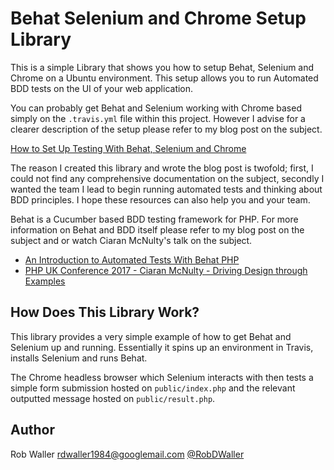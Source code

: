 # Behat Selenium and Chrome Setup Library

This is a simple Library that shows you how to setup Behat, Selenium and Chrome on a Ubuntu environment. This setup allows you to run Automated BDD tests on the UI of your web application.

You can probably get Behat and Selenium working with Chrome based simply on the `.travis.yml` file within this project. However I advise for a clearer description of the setup please refer to my blog post on the subject.

[How to Set Up Testing With Behat, Selenium and Chrome](http://rbrt.wllr.info/2017/11/22/how-setup-testing-behat-selenium-chrome.html)

The reason I created this library and wrote the blog post is twofold; first, I could not find any comprehensive documentation on the subject, secondly I wanted the team I lead to begin running automated tests and thinking about BDD principles. I hope these resources can also help you and your team.

Behat is a Cucumber based BDD testing framework for PHP. For more information on Behat and BDD itself please refer to my blog post on the subject and or watch Ciaran McNulty's talk on the subject.

- [An Introduction to Automated Tests With Behat PHP](http://rbrt.wllr.info/2017/11/22/introduction-bdd-testing-with-behat.html)
- [PHP UK Conference 2017 - Ciaran McNulty - Driving Design through Examples](https://www.youtube.com/watch?v=83GbyDpJDI4)

## How Does This Library Work?

This library provides a very simple example of how to get Behat and Selenium up and running. Essentially it spins up an environment in Travis, installs Selenium and runs Behat.

The Chrome headless browser which Selenium interacts with then tests a simple form submission hosted on `public/index.php` and the relevant outputted message hosted on `public/result.php`.

## Author
Rob Waller <rdwaller1984@googlemail.com>
[@RobDWaller](https://twitter.com/RobDWaller)
